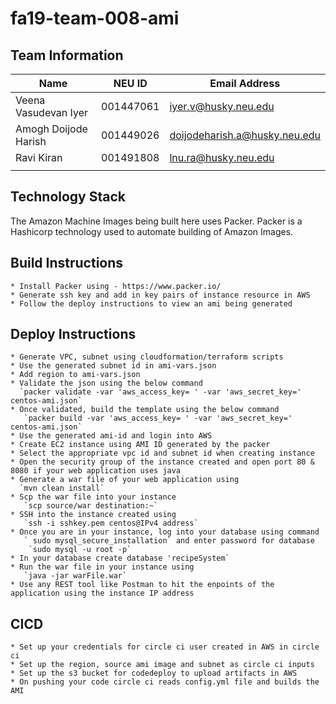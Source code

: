 # fa19-team-008-ami

## Team Information

| Name | NEU ID | Email Address |
| --- | --- | --- |
| Veena Vasudevan Iyer | 001447061 | iyer.v@husky.neu.edu |
| Amogh Doijode Harish| 001449026 | doijodeharish.a@husky.neu.edu |
| Ravi Kiran | 001491808 | lnu.ra@husky.neu.edu |
| | | |

## Technology Stack

The Amazon Machine Images being built here uses Packer. Packer is a Hashicorp 
technology used to automate building of Amazon Images.

## Build Instructions
    * Install Packer using - https://www.packer.io/
    * Generate ssh key and add in key pairs of instance resource in AWS
    * Follow the deploy instructions to view an ami being generated
    
## Deploy Instructions
    * Generate VPC, subnet using cloudformation/terraform scripts
    * Use the generated subnet id in ami-vars.json
    * Add region to ami-vars.json
    * Validate the json using the below command
      `packer validate -var 'aws_access_key= ' -var 'aws_secret_key=' centos-ami.json`
    * Once validated, build the template using the below command
       `packer build -var 'aws_access_key= ' -var 'aws_secret_key=' centos-ami.json` 
    * Use the generated ami-id and login into AWS
    * Create EC2 instance using AMI ID generated by the packer
    * Select the appropriate vpc id and subnet id when creating instance
    * Open the security group of the instance created and open port 80 & 8080 if your web application uses java
    * Generate a war file of your web application using
      `mvn clean install`
    * Scp the war file into your instance
       `scp source/war destination:~`
    * SSH into the instance created using
       `ssh -i sshkey.pem centos@IPv4 address`
    * Once you are in your instance, log into your database using command
       ` sudo mysql_secure_installation` and enter password for database
        `sudo mysql -u root -p`
    * In your database create database 'recipeSystem`
    * Run the war file in your instance using
       `java -jar warFile.war`
    * Use any REST tool like Postman to hit the enpoints of the application using the instance IP address

## CICD
    * Set up your credentials for circle ci user created in AWS in circle ci
    * Set up the region, source ami image and subnet as circle ci inputs
    * Set up the s3 bucket for codedeploy to upload artifacts in AWS
    * On pushing your code circle ci reads config.yml file and builds the AMI
    

